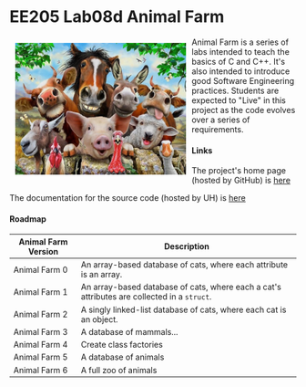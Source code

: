 EE205 Lab08d Animal Farm
========================

<img src="images/animal_farm_full.jpg" width="300" align="left" hspace="10" vspace="10" alt="Animal farm"/>

Animal Farm is a series of labs intended to teach the basics of C and C++.  It's also intended to introduce good
Software Engineering practices.  Students are expected to "Live" in
this project as the code evolves over a series of requirements.

#### Links
The project's home page (hosted by GitHub) is [here](https://github.com/marknelsonengineer/ee205_lab10d_animal_farm_2)

The documentation for the source code (hosted by UH) is [here](http://www2.hawaii.edu/~marknels/ee205/animalFarm/index.html)

#### Roadmap
| Animal Farm Version | Description                                                                                 |
|---------------------|---------------------------------------------------------------------------------------------|
| Animal Farm 0       | An array-based database of cats, where each attribute is an array.                          |
| Animal Farm 1       | An array-based database of cats, where each a cat's attributes are collected in a `struct`. |
| Animal Farm 2       | A singly linked-list database of cats, where each cat is an object.                         |
| Animal Farm 3       | A database of mammals...                                                                    |
| Animal Farm 4       | Create class factories                                                                      |
| Animal Farm 5       | A database of animals                                                                       |
| Animal Farm 6       | A full zoo of animals                                                                       |
